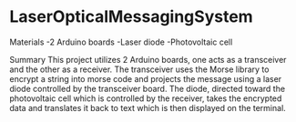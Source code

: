 # LaserOpticalMessagingSystem

Materials
-2 Arduino boards
-Laser diode
-Photovoltaic cell

Summary
This project utilizes 2 Arduino boards, one acts as a transceiver and the other as a receiver. The transceiver uses the Morse library to encrypt a string into morse code and projects the message using a laser diode controlled by the transceiver board. The diode, directed toward the photovoltaic cell which is controlled by the receiver, takes the encrypted data and translates it back to text which is then displayed on the terminal.
